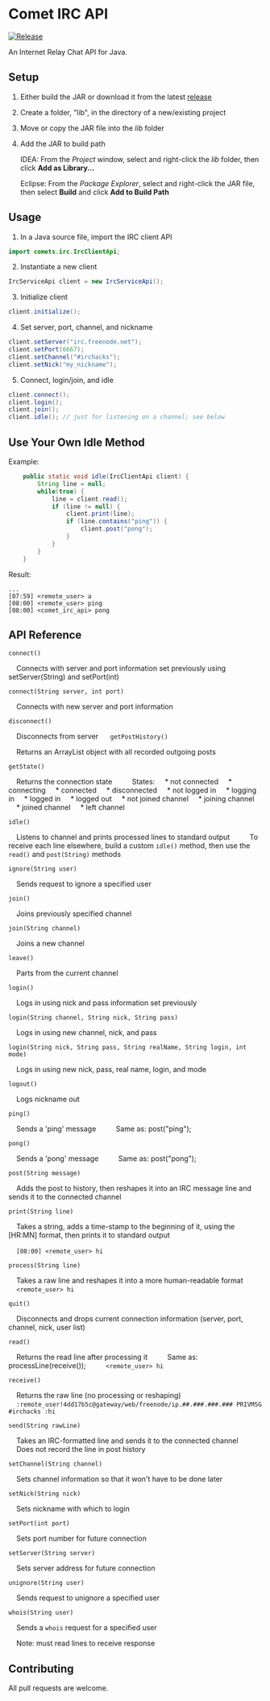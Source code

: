 # Comet IRC API

[![Release](https://img.shields.io/github/release/ronrihoo/Comet-IRC-API/all.svg)](https://github.com/ronrihoo/Comet-IRC-API/releases)

An Internet Relay Chat API for Java.

## Setup

1. Either build the JAR or download it from the latest [release](https://github.com/ronrihoo/Comet-IRC-API/releases)

2. Create a folder, "lib", in the directory of a new/existing project

3. Move or copy the JAR file into the _lib_ folder

4. Add the JAR to build path

   IDEA: From the _Project_ window, select and right-click the _lib_ folder, then click **Add as Library...**

   Eclipse: From the _Package Explorer_, select and right-click the JAR file, then select **Build** and click **Add to Build Path**

## Usage

1. In a Java source file, import the IRC client API

```java
import comets.irc.IrcClientApi;
```

2. Instantiate a new client

```java
IrcServiceApi client = new IrcServiceApi();
```

3. Initialize client

```java
client.initialize();
```

4. Set server, port, channel, and nickname

```java
client.setServer("irc.freenode.net");
client.setPort(6667);
client.setChannel("#irchacks");
client.setNick("my_nickname");
```

5. Connect, login/join, and idle

```java
client.connect();
client.login();
client.join();
client.idle(); // just for listening on a channel; see below
```

## Use Your Own Idle Method

Example: 

```java
    public static void idle(IrcClientApi client) {
        String line = null;
        while(true) {
            line = client.read();
            if (line != null) {
                client.print(line);
                if (line.contains("ping")) {
                    client.post("pong");
                }
            }
        }
    }
```

Result:

```
...
[07:59] <remote_user> a
[08:00] <remote_user> ping
[08:00] <comet_irc_api> pong
```

## API Reference

`connect()`

&nbsp;&nbsp;&nbsp;&nbsp;Connects with server and port information set previously using setServer(String) and setPort(int)

`connect(String server, int port)`

&nbsp;&nbsp;&nbsp;&nbsp;Connects with new server and port information

`disconnect()`

&nbsp;&nbsp;&nbsp;&nbsp;Disconnects from server
&nbsp;&nbsp;&nbsp;&nbsp;
`getPostHistory()`

&nbsp;&nbsp;&nbsp;&nbsp;Returns an ArrayList<String> object with all recorded outgoing posts

`getState()`

&nbsp;&nbsp;&nbsp;&nbsp;Returns the connection state
&nbsp;&nbsp;&nbsp;&nbsp;
&nbsp;&nbsp;&nbsp;&nbsp;States:
&nbsp;&nbsp;&nbsp;&nbsp;* not connected
&nbsp;&nbsp;&nbsp;&nbsp;* connecting
&nbsp;&nbsp;&nbsp;&nbsp;* connected
&nbsp;&nbsp;&nbsp;&nbsp;* disconnected
&nbsp;&nbsp;&nbsp;&nbsp;* not logged in
&nbsp;&nbsp;&nbsp;&nbsp;* logging in
&nbsp;&nbsp;&nbsp;&nbsp;* logged in
&nbsp;&nbsp;&nbsp;&nbsp;* logged out
&nbsp;&nbsp;&nbsp;&nbsp;* not joined channel
&nbsp;&nbsp;&nbsp;&nbsp;* joining channel
&nbsp;&nbsp;&nbsp;&nbsp;* joined channel
&nbsp;&nbsp;&nbsp;&nbsp;* left channel

`idle()`

&nbsp;&nbsp;&nbsp;&nbsp;Listens to channel and prints processed lines to standard output
&nbsp;&nbsp;&nbsp;&nbsp;
&nbsp;&nbsp;&nbsp;&nbsp;To receive each line elsewhere, build a custom `idle()` method, then use the `read()` and `post(String)` methods

`ignore(String user)`

&nbsp;&nbsp;&nbsp;&nbsp;Sends request to ignore a specified user

`join()`

&nbsp;&nbsp;&nbsp;&nbsp;Joins previously specified channel

`join(String channel)`

&nbsp;&nbsp;&nbsp;&nbsp;Joins a new channel

`leave()`

&nbsp;&nbsp;&nbsp;&nbsp;Parts from the current channel

`login()`

&nbsp;&nbsp;&nbsp;&nbsp;Logs in using nick and pass information set previously

`login(String channel, String nick, String pass)`

&nbsp;&nbsp;&nbsp;&nbsp;Logs in using new channel, nick, and pass

`login(String nick, String pass, String realName, String login, int mode)`

&nbsp;&nbsp;&nbsp;&nbsp;Logs in using new nick, pass, real name, login, and mode

`logout()`

&nbsp;&nbsp;&nbsp;&nbsp;Logs nickname out

`ping()`

&nbsp;&nbsp;&nbsp;&nbsp;Sends a 'ping' message
&nbsp;&nbsp;&nbsp;&nbsp;
&nbsp;&nbsp;&nbsp;&nbsp;Same as: post("ping");

`pong()`

&nbsp;&nbsp;&nbsp;&nbsp;Sends a 'pong' message
&nbsp;&nbsp;&nbsp;&nbsp;
&nbsp;&nbsp;&nbsp;&nbsp;Same as: post("pong");

`post(String message)`

&nbsp;&nbsp;&nbsp;&nbsp;Adds the post to history, then reshapes it into an IRC message line and sends it to the connected channel

`print(String line)`

&nbsp;&nbsp;&nbsp;&nbsp;Takes a string, adds a time-stamp to the beginning of it, using the [HR:MN] format, then prints it to standard output

&nbsp;&nbsp;&nbsp;&nbsp;```[08:00] <remote_user> hi```

`process(String line)`

&nbsp;&nbsp;&nbsp;&nbsp;Takes a raw line and reshapes it into a more human-readable format
&nbsp;&nbsp;&nbsp;&nbsp;
&nbsp;&nbsp;&nbsp;&nbsp;```<remote_user> hi```

`quit()`

&nbsp;&nbsp;&nbsp;&nbsp;Disconnects and drops current connection information (server, port, channel, nick, user list)

`read()`

&nbsp;&nbsp;&nbsp;&nbsp;Returns the read line after processing it
&nbsp;&nbsp;&nbsp;&nbsp;
&nbsp;&nbsp;&nbsp;&nbsp;Same as: processLine(receive());
&nbsp;&nbsp;&nbsp;&nbsp;
&nbsp;&nbsp;&nbsp;&nbsp;```<remote_user> hi```

`receive()`

&nbsp;&nbsp;&nbsp;&nbsp;Returns the raw line (no processing or reshaping)
&nbsp;&nbsp;&nbsp;&nbsp;
&nbsp;&nbsp;&nbsp;&nbsp;```:remote_user!4dd17b5c@gateway/web/freenode/ip.##.###.###.### PRIVMSG #irchacks :hi```

`send(String rawLine)`

&nbsp;&nbsp;&nbsp;&nbsp;Takes an IRC-formatted line and sends it to the connected channel
&nbsp;&nbsp;&nbsp;&nbsp;
&nbsp;&nbsp;&nbsp;&nbsp;Does not record the line in post history

`setChannel(String channel)`

&nbsp;&nbsp;&nbsp;&nbsp;Sets channel information so that it won't have to be done later

`setNick(String nick)`

&nbsp;&nbsp;&nbsp;&nbsp;Sets nickname with which to login

`setPort(int port)`

&nbsp;&nbsp;&nbsp;&nbsp;Sets port number for future connection

`setServer(String server)`

&nbsp;&nbsp;&nbsp;&nbsp;Sets server address for future connection

`unignore(String user)`

&nbsp;&nbsp;&nbsp;&nbsp;Sends request to unignore a specified user

`whois(String user)`

&nbsp;&nbsp;&nbsp;&nbsp;Sends a `whois` request for a specified user

&nbsp;&nbsp;&nbsp;&nbsp;Note: must read lines to receive response

## Contributing

All pull requests are welcome.